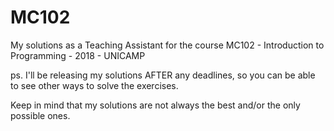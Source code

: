 # MC102
My solutions as a Teaching Assistant for the course MC102 - Introduction to Programming - 2018 - UNICAMP

ps. I'll be releasing my solutions AFTER any deadlines, so you can be able to see other ways to solve the exercises.

Keep in mind that my solutions are not always the best and/or the only possible ones.

